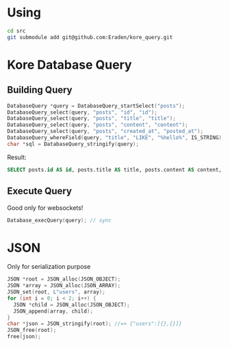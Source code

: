 # Using

```bash
cd src
git submodule add git@github.com:Eraden/kore_query.git
```

# Kore Database Query

## Building Query

```cpp
DatabaseQuery *query = DatabaseQuery_startSelect("posts");
DatabaseQuery_select(query, "posts", "id", "id");
DatabaseQuery_select(query, "posts", "title", "title");
DatabaseQuery_select(query, "posts", "content", "content");
DatabaseQuery_select(query, "posts", "created_at", "posted_at");
DatabaseQuery_whereField(query, "title", "LIKE", "%hello%", IS_STRING);
char *sql = DatabaseQuery_stringify(query);
```

Result:

```sql
SELECT posts.id AS id, posts.title AS title, posts.content AS content, posts.created_at AS since_at FROM posts WHERE title LIKE '%hello%';
```

## Execute Query

Good only for websockets!

```cpp
Database_execQuery(query); // sync
```

# JSON

Only for serialization purpose

```cpp
JSON *root = JSON_alloc(JSON_OBJECT);
JSON *array = JSON_alloc(JSON_ARRAY);
JSON_set(root, L"users", array);
for (int i = 0; i < 2; i++) {
  JSON *child = JSON_alloc(JSON_OBJECT);
  JSON_append(array, child);
}
char *json = JSON_stringify(root); //=> {"users":[{},{}]}
JSON_free(root);
free(json);
```
